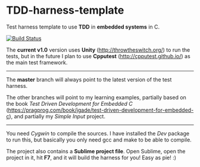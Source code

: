 TDD-harness-template
====================

Test harness template to use __TDD__ in __embedded systems__ in C.

[![Build Status](https://travis-ci.org/tiborsimon/TDD-harness-template.svg)](https://travis-ci.org/tiborsimon/TDD-harness-template)

The __current v1.0__ version uses __Unity__ (http://throwtheswitch.org/) to run the tests, but in the future I plan to use __Cpputest__ (http://cpputest.github.io/) as the main test framework.

---

The __master__ branch will always point to the latest version of the test harness.

The other branches will point to my learning examples, partially based on the book _Test Driven Development for Embedded C_ (https://pragprog.com/book/jgade/test-driven-development-for-embedded-c), and partially my _Simple Input_ project.

---

You need _Cygwin_ to compile the sources. I have installed the _Dev_ package to run this, but basically you only need gcc and make to be able to compile. 

The project also contains a __Sublime project file__. Open Sublime, open the project in it, hit __F7__, and it will build the harness for you! Easy as pie! :)


